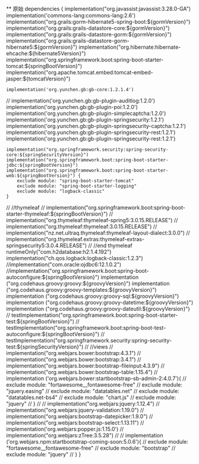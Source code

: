 ** 原始
dependencies {
implementation("org.javassist:javassist:3.28.0-GA")
implementation('commons-lang:commons-lang:2.6')
implementation("org.grails:gorm-hibernate5-spring-boot:${gormVersion}")
implementation("org.grails:grails-datastore-core:${gormVersion}")
implementation("org.grails:grails-datastore-gorm:${gormVersion}")
implementation("org.grails:grails-datastore-gorm-hibernate5:${gormVersion}")
implementation("org.hibernate:hibernate-ehcache:${hibernate5Version}")
implementation("org.springframework.boot:spring-boot-starter-tomcat:${springBootVersion}")
implementation("org.apache.tomcat.embed:tomcat-embed-jasper:${tomcatVersion}")

	implementation('org.yunchen.gb:gb-core:1.2.1.4')
//	implementation('org.yunchen.gb:gb-plugin-auditlog:1.2.0')
implementation('org.yunchen.gb:gb-plugin-poi:1.2.0')
implementation('org.yunchen.gb:gb-plugin-simplecaptcha:1.2.0')
implementation('org.yunchen.gb:gb-plugin-springsecurity:1.2.1')
implementation('org.yunchen.gb:gb-plugin-springsecurity-captcha:1.2.1')
implementation('org.yunchen.gb:gb-plugin-springsecurity-rest:1.2.1')
implementation('org.yunchen.gb:gb-plugin-springsecurity-rest:1.2.1')

    implementation("org.springframework.security:spring-security-core:${springSecurityVersion}")
    implementation("org.springframework.boot:spring-boot-starter-jdbc:${springBootVersion}")
    implementation("org.springframework.boot:spring-boot-starter-web:${springBootVersion}") {
        exclude module: "spring-boot-starter-tomcat"
        exclude module: "spring-boot-starter-logging"
        exclude module: "logback-classic"
    }
//    //thymeleaf
//	implementation("org.springframework.boot:spring-boot-starter-thymeleaf:${springBootVersion}")
//	implementation("org.thymeleaf:thymeleaf-spring5:3.0.15.RELEASE")
//	implementation("org.thymeleaf:thymeleaf:3.0.15.RELEASE")
//	implementation("nz.net.ultraq.thymeleaf:thymeleaf-layout-dialect:3.0.0")
//	implementation("org.thymeleaf.extras:thymeleaf-extras-springsecurity5:3.0.4.RELEASE")
//    //end thymeleaf
runtimeOnly("com.h2database:h2:1.4.192")
implementation("ch.qos.logback:logback-classic:1.2.3")
//implementation("com.oracle:ojdbc6:12.1.0.2")
//implementation("org.springframework.boot:spring-boot-autoconfigure:${springBootVersion}")
implementation ("org.codehaus.groovy:groovy:${groovyVersion}")
implementation ("org.codehaus.groovy:groovy-templates:${groovyVersion}")
implementation ("org.codehaus.groovy:groovy-sql:${groovyVersion}")
implementation ("org.codehaus.groovy:groovy-datetime:${groovyVersion}")
implementation ("org.codehaus.groovy:groovy-dateutil:${groovyVersion}")
//	testImplementation("org.springframework.boot:spring-boot-starter-test:${springBootVersion}")
//    testImplementation("org.springframework.boot:spring-boot-test-autoconfigure:${springBootVersion}")
//    testImplementation("org.springframework.security:spring-security-test:${springSecurityVersion}")
//		//views
//		implementation("org.webjars.bower:bootstrap:4.3.1")
//		implementation("org.webjars.bower:bootstrap:3.4.1")
//		implementation("org.webjars.bower:bootstrap-fileinput:4.3.9")
//		implementation("org.webjars.bower:bootstrap-table:1.15.4")
//		implementation ('org.webjars.bower:startbootstrap-sb-admin-2:4.0.7'){
//			exclude module: "fortawesome__fontawesome-free"
//			exclude module: "jquery.easing"
//			exclude module: "datatables.net"
//			exclude module: "datatables.net-bs4"
//			exclude module: "chart.js"
//			exclude module: "jquery"
//		}
//
//		implementation("org.webjars:jquery:1.12.4")
//		implementation("org.webjars:jquery-validation:1.19.0")
//		implementation("org.webjars:bootstrap-datepicker:1.9.0")
//		implementation("org.webjars:bootstrap-select:1.13.11")
//		implementation('org.webjars:popper.js:1.15.0')
//		implementation("org.webjars:zTree:3.5.28")
//
//		implementation ('org.webjars.npm:startbootstrap-coming-soon:5.0.6'){
//			exclude module: "fortawesome__fontawesome-free"
//			exclude module: "bootstrap"
//			exclude module: "jquery"
//		}
}
